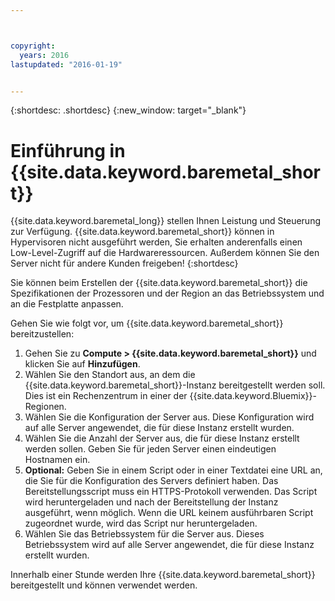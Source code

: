 ```yaml
---



copyright:
  years: 2016
lastupdated: "2016-01-19"


---
```


{:shortdesc: .shortdesc}
{:new_window: target="_blank"}

# Einführung in {{site.data.keyword.baremetal_short}}

{{site.data.keyword.baremetal_long}} stellen Ihnen Leistung und Steuerung zur Verfügung. {{site.data.keyword.baremetal_short}} können in Hypervisoren nicht ausgeführt werden, Sie erhalten anderenfalls einen Low-Level-Zugriff auf die Hardwareressourcen. Außerdem können Sie den Server nicht für andere Kunden freigeben!
{:shortdesc}

Sie können beim Erstellen der {{site.data.keyword.baremetal_short}} die Spezifikationen der Prozessoren und der Region an das Betriebssystem und an die Festplatte anpassen.

Gehen Sie wie folgt vor, um {{site.data.keyword.baremetal_short}} bereitzustellen:
  1. Gehen Sie zu **Compute > {{site.data.keyword.baremetal_short}}** und klicken Sie auf **Hinzufügen**.
  2. Wählen Sie den Standort aus, an dem die {{site.data.keyword.baremetal_short}}-Instanz bereitgestellt werden soll. Dies ist ein Rechenzentrum in einer der {{site.data.keyword.Bluemix}}-Regionen.
  3. Wählen Sie die Konfiguration der Server aus. Diese Konfiguration wird auf alle Server angewendet, die für diese Instanz erstellt wurden.
  4. Wählen Sie die Anzahl der Server aus, die für diese Instanz erstellt werden sollen. Geben Sie für jeden Server einen eindeutigen Hostnamen ein.
  5. **Optional:** Geben Sie in einem Script oder in einer Textdatei eine URL an, die Sie für die Konfiguration des Servers definiert haben. Das Bereitstellungsscript muss ein HTTPS-Protokoll verwenden. Das Script wird heruntergeladen und nach der Bereitstellung der Instanz ausgeführt, wenn möglich. Wenn die URL keinem ausführbaren Script zugeordnet wurde, wird das Script nur heruntergeladen.
  6. Wählen Sie das Betriebssystem für die Server aus. Dieses Betriebssystem wird auf alle Server angewendet, die für diese Instanz erstellt wurden.

Innerhalb einer Stunde werden Ihre {{site.data.keyword.baremetal_short}} bereitgestellt und können verwendet werden.
